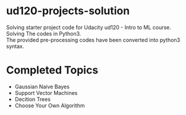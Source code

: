 ud120-projects-solution
=======================

Solving starter project code for Udacity ud120 - Intro to ML course.<br>
Solving The codes in Python3.<br>
The provided pre-processing codes have been converted into python3 syntax.

Completed Topics
================
<ul>
  <li>Gaussian Naive Bayes</li>
  <li>Support Vector Machines</li>
  <li>Decition Trees</li>
  <li>Choose Your Own Algorithm</li>
</ul>

